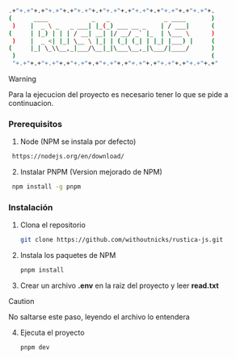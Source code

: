 ```sh
.+"+.+"+.+"+.+"+.+"+.+"+.+"+.+"+.+"+.+"+.+"+.+"+.+"+.+"+. 
(      ____            _   _               _ ____       )
 )    |  _ \ _   _ ___| |_(_) ___ __ _    | / ___|      ( 
(     | |_) | | | / __| __| |/ __/ _` |_  | \___ \      )
 )    |  _ <| |_| \__ \ |_| | (_| (_| | |_| |___) |     ( 
(     |_| \_\\__,_|___/\__|_|\___\__,_|\___/|____/      )
 )                                                      ( 
 "+.+"+.+"+.+"+.+"+.+"+.+"+.+"+.+"+.+"+.+"+.+"+.+"+.+"+.+" 
```

> [!WARNING]
> Para la ejecucion del proyecto es necesario tener lo que se pide a continuacion.

### Prerequisitos

1. Node (NPM se instala por defecto) 
  ```markdown
   https://nodejs.org/en/download/
  ```

2. Instalar PNPM (Version mejorado de NPM)

  ```sh
   npm install -g pnpm
  ```

### Instalación

1. Clona el repositorio

   ```sh
   git clone https://github.com/withoutnicks/rustica-js.git
   ```

2. Instala los paquetes de NPM

   ```sh
   pnpm install
   ```

3. Crear un archivo **.env** en la raiz del proyecto y leer **read.txt**

> [!CAUTION]
> No saltarse este paso, leyendo el archivo lo entendera

4. Ejecuta el proyecto

   ```sh
   pnpm dev
   ```